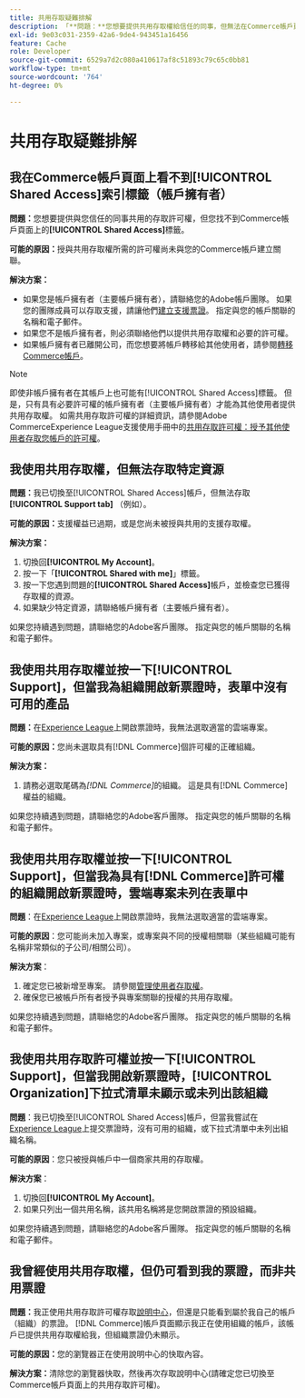 ```yaml
---
title: 共用存取疑難排解
description: 「**問題：**您想要提供共用存取權給信任的同事，但無法在Commerce帳戶頁面上找到**共用存取權**索引標籤。」
exl-id: 9e03c031-2359-42a6-9de4-943451a16456
feature: Cache
role: Developer
source-git-commit: 6529a7d2c080a410617af8c51893c79c65c0bb81
workflow-type: tm+mt
source-wordcount: '764'
ht-degree: 0%

---
```


# 共用存取疑難排解

## 我在Commerce帳戶頁面上看不到[!UICONTROL Shared Access]索引標籤（帳戶擁有者）

**問題：**&#x200B;您想要提供與您信任的同事共用的存取許可權，但您找不到Commerce帳戶頁面上的&#x200B;**[!UICONTROL Shared Access]**&#x200B;標籤。

**可能的原因：**&#x200B;授與共用存取權所需的許可權尚未與您的Commerce帳戶建立關聯。

**解決方案：**

* 如果您是帳戶擁有者（主要帳戶擁有者），請聯絡您的Adobe帳戶團隊。 如果您的團隊成員可以存取支援，請讓他們[建立支援票證](https://experienceleague.adobe.com/zh-hant/docs/commerce-knowledge-base/kb/help-center-guide/magento-help-center-user-guide#merchant-not-displayed)。 指定與您的帳戶關聯的名稱和電子郵件。
* 如果您不是帳戶擁有者，則必須聯絡他們以提供共用存取權和必要的許可權。
* 如果帳戶擁有者已離開公司，而您想要將帳戶轉移給其他使用者，請參閱[轉移Commerce帳戶](https://experienceleague.adobe.com/zh-hant/docs/commerce-admin/start/commerce-account/commerce-account-transfer)。

>[!NOTE]
>
>即使非帳戶擁有者在其帳戶上也可能有[!UICONTROL Shared Access]標籤。 但是，只有具有必要許可權的帳戶擁有者（主要帳戶擁有者）才能為其他使用者提供共用存取權。 如需共用存取許可權的詳細資訊，請參閱Adobe CommerceExperience League支援使用手冊中的[共用存取許可權：授予其他使用者存取您帳戶的許可權](https://experienceleague.adobe.com/zh-hant/docs/commerce-knowledge-base/kb/help-center-guide/magento-help-center-user-guide#shared-access)。

## 我使用共用存取權，但無法存取特定資源

**問題：**&#x200B;我已切換至[!UICONTROL Shared Access]帳戶，但無法存取&#x200B;**[!UICONTROL Support tab]** （例如）。

**可能的原因：**&#x200B;支援權益已過期，或是您尚未被授與共用的支援存取權。

**解決方案：**

1. 切換回&#x200B;**[!UICONTROL My Account]**。
1. 按一下「**[!UICONTROL Shared with me]**」標籤。
1. 按一下您遇到問題的&#x200B;**[!UICONTROL Shared Access]**&#x200B;帳戶，並檢查您已獲得存取權的資源。
1. 如果缺少特定資源，請聯絡帳戶擁有者（主要帳戶擁有者）。

如果您持續遇到問題，請聯絡您的Adobe客戶團隊。 指定與您的帳戶關聯的名稱和電子郵件。

## 我使用共用存取權並按一下[!UICONTROL Support]，但當我為組織開啟新票證時，表單中沒有可用的產品

**問題：**&#x200B;在[Experience League](https://experienceleague.adobe.com/home?lang=zh-Hant#support)上開啟票證時，我無法選取適當的雲端專案。

**可能的原因：**&#x200B;您尚未選取具有[!DNL Commerce]個許可權的正確組織。

**解決方案：**

1. 請務必選取尾碼為&#x200B;*[!DNL Commerce]*&#x200B;的組織。 這是具有[!DNL Commerce]權益的組織。

如果您持續遇到問題，請聯絡您的Adobe客戶團隊。 指定與您的帳戶關聯的名稱和電子郵件。

## 我使用共用存取權並按一下[!UICONTROL Support]，但當我為具有[!DNL Commerce]許可權的組織開啟新票證時，雲端專案未列在表單中

**問題**：在[Experience League](https://experienceleague.adobe.com/home?lang=zh-Hant#support)上開啟票證時，我無法選取適當的雲端專案。

**可能的原因**：您可能尚未加入專案，或專案與不同的授權相關聯（某些組織可能有名稱非常類似的子公司/相關公司）。

**解決方案**：

1. 確定您已被新增至專案。 請參閱[管理使用者存取權](https://experienceleague.adobe.com/zh-hant/docs/commerce-cloud-service/user-guide/project/user-access)。
1. 確保您已被帳戶所有者授予與專案關聯的授權的共用存取權。

如果您持續遇到問題，請聯絡您的Adobe客戶團隊。 指定與您的帳戶關聯的名稱和電子郵件。

## 我使用共用存取許可權並按一下[!UICONTROL Support]，但當我開啟新票證時，[!UICONTROL Organization]下拉式清單未顯示或未列出該組織

**問題**：我已切換至[!UICONTROL Shared Access]帳戶，但當我嘗試在[Experience League](https://experienceleague.adobe.com/home?lang=zh-Hant#support)上提交票證時，沒有可用的組織，或下拉式清單中未列出組織名稱。

**可能的原因**：您只被授與帳戶中一個商家共用的存取權。

**解決方案**：

1. 切換回&#x200B;**[!UICONTROL My Account]**。
1. 如果只列出一個共用名稱，該共用名稱將是您開啟票證的預設組織。

如果您持續遇到問題，請聯絡您的Adobe客戶團隊。 指定與您的帳戶關聯的名稱和電子郵件。

## 我曾經使用共用存取權，但仍可看到我的票證，而非共用票證

**問題：**&#x200B;我正使用共用存取許可權存取[說明中心](https://support.magento.com/hc/us-en/requests)，但還是只能看到屬於我自己的帳戶（組織）的票證。 [!DNL Commerce]帳戶頁面顯示我正在使用組織的帳戶，該帳戶已提供共用存取權給我，但組織票證仍未顯示。

**可能的原因：**&#x200B;您的瀏覽器正在使用說明中心的快取內容。

**解決方案：**&#x200B;清除您的瀏覽器快取，然後再次存取說明中心(請確定您已切換至Commerce帳戶頁面上的共用存取許可權)。
